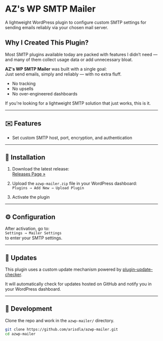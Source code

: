 # AZ's WP SMTP Mailer

A lightweight WordPress plugin to configure custom SMTP settings for sending emails reliably via your chosen mail server.

## Why I Created This Plugin?

Most SMTP plugins available today are packed with features I didn’t need — and many of them collect usage data or add unnecessary bloat.

**AZ's WP SMTP Mailer** was built with a single goal:  
Just send emails, simply and reliably — with no extra fluff.

- No tracking
- No upsells
- No over-engineered dashboards

If you're looking for a lightweight SMTP solution that just works, this is it.

---

## ✉️ Features

- Set custom SMTP host, port, encryption, and authentication

---

## 🔧 Installation

1. Download the latest release:  
   [Releases Page »](https://github.com/arisdla/azwp-mailer/releases)

2. Upload the `azwp-mailer.zip` file in your WordPress dashboard:  
   `Plugins → Add New → Upload Plugin`

3. Activate the plugin

---

## ⚙️ Configuration

After activation, go to:  
`Settings → Mailer Settings`  
to enter your SMTP settings.

---

## 🚀 Updates

This plugin uses a custom update mechanism powered by [plugin-update-checker](https://github.com/YahnisElsts/plugin-update-checker).  

It will automatically check for updates hosted on GitHub and notify you in your WordPress dashboard.

---

## 📁 Development

Clone the repo and work in the `azwp-mailer/` directory.

```bash
git clone https://github.com/arisdla/azwp-mailer.git
cd azwp-mailer
```